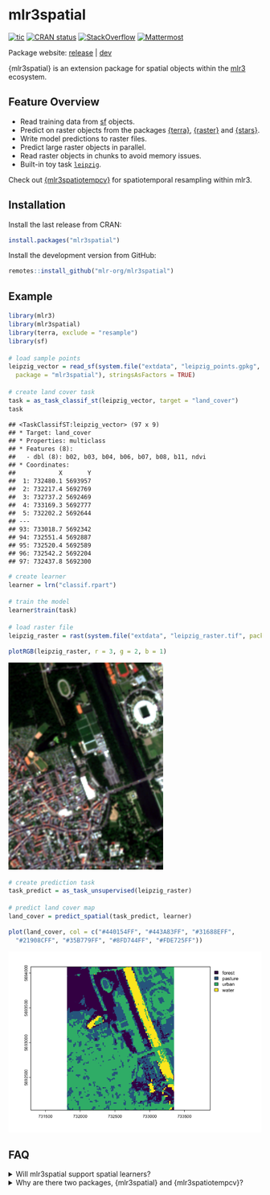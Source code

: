 
# mlr3spatial

<!-- badges: start -->

[![tic](https://github.com/mlr-org/mlr3spatial/workflows/tic/badge.svg?branch=main)](https://github.com/mlr-org/mlr3spatial/actions)
[![CRAN
status](https://www.r-pkg.org/badges/version/mlr3spatial)](https://CRAN.R-project.org/package=mlr3spatial)
[![StackOverflow](https://img.shields.io/badge/stackoverflow-mlr3-orange.svg)](https://stackoverflow.com/questions/tagged/mlr3)
[![Mattermost](https://img.shields.io/badge/chat-mattermost-orange.svg)](https://lmmisld-lmu-stats-slds.srv.mwn.de/mlr_invite/)
<!-- badges: end -->

Package website: [release](https://mlr3spatial.mlr-org.com/) \|
[dev](https://mlr3spatial.mlr-org.com/dev/)

{mlr3spatial} is an extension package for spatial objects within the
[mlr3](https://mlr3.mlr-org.com) ecosystem.

## Feature Overview

- Read training data from [sf](https://CRAN.R-project.org/package=sf)
  objects.
- Predict on raster objects from the packages
  [{terra}](https://CRAN.R-project.org/package=terra),
  [{raster}](https://CRAN.R-project.org/package=raster) and
  [{stars}](https://CRAN.R-project.org/package=stars).
- Write model predictions to raster files.
- Predict large raster objects in parallel.
- Read raster objects in chunks to avoid memory issues.
- Built-in toy task
  [`leipzig`](https://mlr3spatial.mlr-org.com/dev/reference/leipzig.html).

Check out
[{mlr3spatiotempcv}](https://github.com/mlr-org/mlr3spatiotempcv) for
spatiotemporal resampling within mlr3.

## Installation

Install the last release from CRAN:

``` r
install.packages("mlr3spatial")
```

Install the development version from GitHub:

``` r
remotes::install_github("mlr-org/mlr3spatial")
```

## Example

``` r
library(mlr3)
library(mlr3spatial)
library(terra, exclude = "resample")
library(sf)

# load sample points
leipzig_vector = read_sf(system.file("extdata", "leipzig_points.gpkg",
  package = "mlr3spatial"), stringsAsFactors = TRUE)

# create land cover task
task = as_task_classif_st(leipzig_vector, target = "land_cover")
task
```

    ## <TaskClassifST:leipzig_vector> (97 x 9)
    ## * Target: land_cover
    ## * Properties: multiclass
    ## * Features (8):
    ##   - dbl (8): b02, b03, b04, b06, b07, b08, b11, ndvi
    ## * Coordinates:
    ##            X       Y
    ##  1: 732480.1 5693957
    ##  2: 732217.4 5692769
    ##  3: 732737.2 5692469
    ##  4: 733169.3 5692777
    ##  5: 732202.2 5692644
    ## ---                 
    ## 93: 733018.7 5692342
    ## 94: 732551.4 5692887
    ## 95: 732520.4 5692589
    ## 96: 732542.2 5692204
    ## 97: 732437.8 5692300

``` r
# create learner
learner = lrn("classif.rpart")

# train the model
learner$train(task)

# load raster file
leipzig_raster = rast(system.file("extdata", "leipzig_raster.tif", package = "mlr3spatial"))
```

``` r
plotRGB(leipzig_raster, r = 3, g = 2, b = 1)
```

<img src="man/figures/sentinel.png" />

``` r
# create prediction task
task_predict = as_task_unsupervised(leipzig_raster)

# predict land cover map
land_cover = predict_spatial(task_predict, learner)
```

``` r
plot(land_cover, col = c("#440154FF", "#443A83FF", "#31688EFF",
  "#21908CFF", "#35B779FF", "#8FD744FF", "#FDE725FF"))
```

<img src="man/figures/land_cover.png" />

## FAQ

<details>
<summary>
Will mlr3spatial support spatial learners?
</summary>
<br> Eventually. It is not yet clear whether these would live in
mlr3extralearners or in {mlr3spatial}. So far there are none yet.
</details>
<details>
<summary>
Why are there two packages, {mlr3spatial} and {mlr3spatiotempcv}?
</summary>
<br> mlr3spatiotempcv is solely devoted to resampling techniques. There
are quite a few and keeping packages small is one of the development
philosophies of the mlr3 framework. Also back in the days when
mlr3spatiotempcv was developed it was not yet clear how we want to
structure additional spatial components such as prediction support for
spatial classes and so on.
</details>
